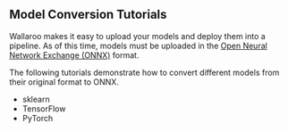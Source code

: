 ## Model Conversion Tutorials

Wallaroo makes it easy to upload your models and deploy them into a pipeline.  As of this time, models must be uploaded in the [Open Neural Network Exchange (ONNX)](https://onnx.ai/) format.

The following tutorials demonstrate how to convert different models from their original format to ONNX.

* sklearn
* TensorFlow
* PyTorch
